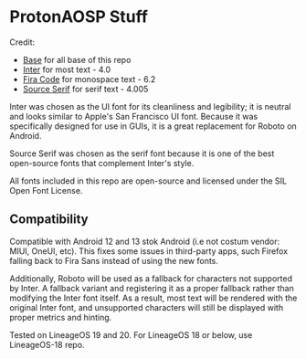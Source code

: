 # ProtonAOSP Stuff

Credit:
- [Base](https://github.com/kdrag0n) for all base of this repo
- [Inter](https://github.com/rsms/inter) for most text - 4.0
- [Fira Code](https://github.com/tonsky/FiraCode) for monospace text - 6.2
- [Source Serif](https://github.com/adobe-fonts/source-serif) for serif text - 4.005

Inter was chosen as the UI font for its cleanliness and legibility; it is neutral and looks similar to Apple's San Francisco UI font. Because it was specifically designed for use in GUIs, it is a great replacement for Roboto on Android.

Source Serif was chosen as the serif font because it is one of the best open-source fonts that complement Inter's style.

All fonts included in this repo are open-source and licensed under the SIL Open Font License.

## Compatibility

Compatible with Android 12 and 13 stok Android (i.e not costum vendor: MIUI, OneUI, etc). This fixes some issues in third-party apps, such Firefox falling back to Fira Sans instead of using the new fonts.

Additionally, Roboto will be used as a fallback for characters not supported by Inter. A fallback variant and registering it as a proper fallback rather than modifying the Inter font itself. As a result, most text will be rendered with the original Inter font, and unsupported characters will still be displayed with proper metrics and hinting.

Tested on LineageOS 19 and 20. For LineageOS 18 or below, use LineageOS-18 repo.
